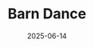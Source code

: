 ---
title: "Barn Dance"
date: 2025-06-14
time: "7:30-10:30 PM"
location: "St. Ann's Hall"
band: "Wharf Rats"
caller: "Daniel & Odette"
cancelled: false
---